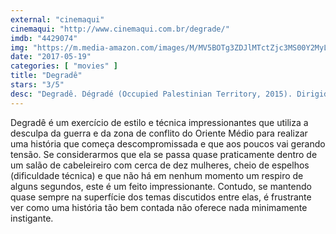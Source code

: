 ```yaml
---
external: "cinemaqui"
cinemaqui: "http://www.cinemaqui.com.br/degrade/"
imdb: "4429074"
img: "https://m.media-amazon.com/images/M/MV5BOTg3ZDJlMTctZjc3MS00Y2MyLThmYWUtNjEwZTE4YzQ0YWQ4XkEyXkFqcGdeQXVyMjY4OTU1NTE@._V1_SY150_CR6,0,101,150_.jpg"
date: "2017-05-19"
categories: [ "movies" ]
title: "Degradê"
stars: "3/5"
desc: "Degradê. Dégradé (Occupied Palestinian Territory, 2015). Dirigido por Arab Nasser, Tarzan Nasser. Escrito por Arab Nasser, Tarzan Nasser. Com Hiam Abbass (Eftikhar), Victoria Balitska (Christine), Manal Awad (Safia), Mirna Sakhla (Zeinab), Maisa Abd Elhadi (Wedad), Nelly Abou Sharaf (Natalie), Wedad Al Naser (Sawsan), Dina Shuhaiber (Salma), Reem Talhami (Wafaa)."
---
```

Degradê é um exercício de estilo e técnica impressionantes que utiliza a desculpa da guerra e da zona de conflito do Oriente Médio para realizar uma história que começa descompromissada e que aos poucos vai gerando tensão. Se considerarmos que ela se passa quase praticamente dentro de um salão de cabeleireiro com cerca de dez mulheres, cheio de espelhos (dificuldade técnica) e que não há em nenhum momento um respiro de alguns segundos, este é um feito impressionante. Contudo, se mantendo quase sempre na superfície dos temas discutidos entre elas, é frustrante ver como uma história tão bem contada não oferece nada minimamente instigante.
